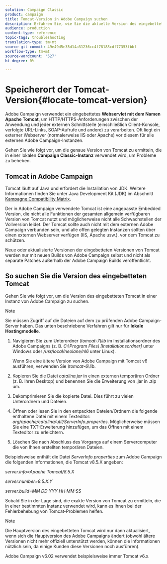 ```yaml
---
solution: Campaign Classic
product: campaign
title: Tomcat-Version in Adobe Campaign suchen
description: Erfahren Sie, wie Sie die aktuelle Version des eingebetteten Tomcat Web-Servlets ermitteln, das in einer Instanz von Adobe Campaign verwendet wird.
audience: production
content-type: reference
topic-tags: troubleshooting
translation-type: tm+mt
source-git-commit: 49e49d5e35d14a31236cc4f78188cdf77353fbbf
workflow-type: tm+mt
source-wordcount: '527'
ht-degree: 0%

---
```



# Speicherort der Tomcat-Version{#locate-tomcat-version}

Adobe Campaign verwendet ein eingebettetes **Webservlet mit dem Namen Apache Tomcat**, um HTTP/HTTPS-Anforderungen zwischen der Anwendung und jeder externen Schnittstelle (einschließlich Client-Konsole, verfolgte URL-Links, SOAP-Aufrufe und andere) zu verarbeiten. Oft liegt ein externer Webserver (normalerweise IIS oder Apache) vor diesem für alle externen Adobe Campaign-Instanzen.

Gehen Sie wie folgt vor, um die genaue Version von Tomcat zu ermitteln, die in einer lokalen **Campaign Classic-Instanz** verwendet wird, um Probleme zu beheben.

## Tomcat in Adobe Campaign

Tomcat läuft auf Java und erfordert die Installation von JDK. Weitere Informationen finden Sie unter Java Development Kit (JDK) im Abschnitt [Kampagne Compatibility Matrix](../../rn/using/compatibility-matrix.md).

Der in Adobe Campaign verwendete Tomcat ist eine angepasste Embedded Version, die nicht alle Funktionen der gesamten allgemein verfügbaren Version von Tomcat nutzt und möglicherweise nicht alle Schwachstellen der Vollversion leidet. Der Tomcat sollte auch nicht mit dem externen Adobe Campaign verbunden sein, und alle offen gelegten Instanzen sollten über einen externen Webserver verfügen (IIS, Apache usw.). vor dem Tomcat zu schützen.

Neue oder aktualisierte Versionen der eingebetteten Versionen von Tomcat werden nur mit neuen Builds von Adobe Campaign selbst und nicht als separate Patches außerhalb der Adobe Campaign Builds veröffentlicht.

## So suchen Sie die Version des eingebetteten Tomcat

Gehen Sie wie folgt vor, um die Version des eingebetteten Tomcat in einer Instanz von Adobe Campaign zu suchen.

>[!NOTE]
>
>Sie müssen Zugriff auf die Dateien auf dem zu prüfenden Adobe Campaign-Server haben. Das unten beschriebene Verfahren gilt nur für **lokale Hostingmodelle**.

1. Navigieren Sie zum Unterordner *\tomcat-7\lib* im Installationsordner des Adobe Campaigns (z. B. *C:\Program Files\ [Installationsordner]* unter Windows oder */usr/local/neolane/nl6* unter Linux).

   Wenn Sie eine ältere Version von Adobe Campaign mit Tomcat v6 ausführen, verwenden Sie *\tomcat-6\lib*.

1. Kopieren Sie die Datei *catalina.jar* in einen externen temporären Ordner (z. B. Ihren Desktop) und benennen Sie die Erweiterung von .jar in .zip um.

1. Dekomprimieren Sie die kopierte Datei. Dies führt zu vielen Unterordnern und Dateien.

1. Öffnen oder lesen Sie in den entpackten Dateien/Ordnern die folgende enthaltene Datei mit einem Texteditor: *org/apache/catalina/util/ServerInfo.properties*. Möglicherweise müssen Sie eine TXT-Erweiterung hinzufügen, um das Öffnen mit einem Texteditor zu erleichtern.

1. Löschen Sie nach Abschluss des Vorgangs auf einem Servercomputer die von Ihnen erstellten temporären Dateien.

Beispielsweise enthält die Datei *ServerInfo.properties* zum Adobe Campaign die folgenden Informationen, die Tomcat v8.5.X angeben:

*server.info=Apache Tomcat/8.5.X*

*server.number=8.5.X.Y*

*server.build=MM DD YYY HH:MM:SS*

Sobald Sie in der Lage sind, die exakte Version von Tomcat zu ermitteln, die in einer bestimmten Instanz verwendet wird, kann es Ihnen bei der Fehlerbehebung von Tomcat-Problemen helfen.

>[!NOTE]
>
>Die Hauptversion des eingebetteten Tomcat wird nur dann aktualisiert, wenn sich die Hauptversion des Adobe Campaigns ändert (obwohl ältere Versionen nicht mehr offiziell unterstützt werden, können die Informationen nützlich sein, da einige Kunden diese Versionen noch ausführen).
>
>Adobe Campaign v6.02 verwendet beispielsweise immer Tomcat v6.x.